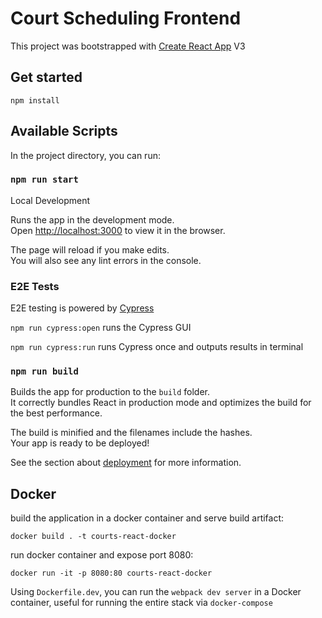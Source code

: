 # Court Scheduling Frontend

This project was bootstrapped with [Create React App](https://github.com/facebook/create-react-app) V3

## Get started

`npm install`

## Available Scripts

In the project directory, you can run:

### `npm run start`

Local Development

Runs the app in the development mode.<br />
Open [http://localhost:3000](http://localhost:3000) to view it in the browser.

The page will reload if you make edits.<br />
You will also see any lint errors in the console.

### E2E Tests

E2E testing is powered by [Cypress](https://cypress.io)

`npm run cypress:open` runs the Cypress GUI

`npm run cypress:run` runs Cypress once and outputs results in terminal

### `npm run build`

Builds the app for production to the `build` folder.<br />
It correctly bundles React in production mode and optimizes the build for the best performance.

The build is minified and the filenames include the hashes.<br />
Your app is ready to be deployed!

See the section about [deployment](https://facebook.github.io/create-react-app/docs/deployment) for more information.

## Docker

build the application in a docker container and serve build artifact:

`docker build . -t courts-react-docker`

run docker container and expose port 8080:

`docker run -it -p 8080:80 courts-react-docker`

Using `Dockerfile.dev`, you can run the `webpack dev server` in a Docker container, useful for running the entire stack via `docker-compose`
